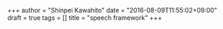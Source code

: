 +++
author = "Shinpei Kawahito"
date = "2016-08-09T11:55:02+09:00"
draft = true
tags = []
title = "speech framework"
+++

